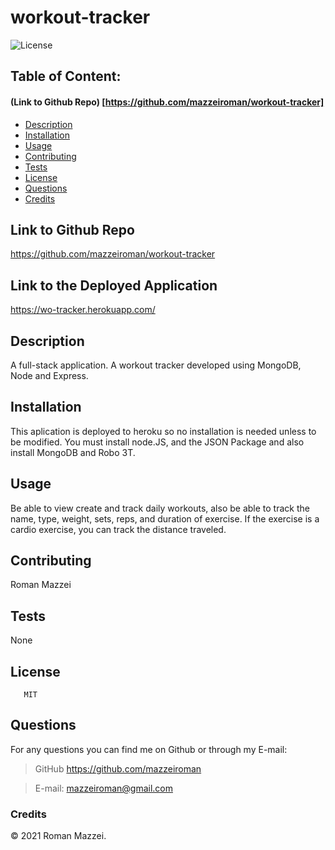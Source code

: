 # workout-tracker

![License](https://img.shields.io/badge/License-MIT-blue.svg "License Badge")
## Table of Content: 
#### (Link to Github Repo) [https://github.com/mazzeiroman/workout-tracker]
- [Description](#description)
- [Installation](#installation)
- [Usage](#usage)
- [Contributing](#Contributing)
- [Tests](#tests)
- [License](#license)
- [Questions](#Questions)
- [Credits](#credits)


## Link to Github Repo
https://github.com/mazzeiroman/workout-tracker

## Link to the Deployed Application
 https://wo-tracker.herokuapp.com/

## Description
 A full-stack application. A workout tracker developed using MongoDB, Node and Express.
 
## Installation 
 This aplication is deployed to heroku so no installation is needed unless to be modified. You must install node.JS, and the JSON Package and also install MongoDB and Robo 3T.

## Usage
 Be able to view create and track daily workouts, also be able to track the name, type, weight, sets, reps, and duration of exercise. If the exercise is a cardio exercise, you can track the distance traveled.

## Contributing
 Roman Mazzei

## Tests
 None

## License
       MIT
  
## Questions
For any questions you can find me on Github or through my E-mail:
      
> GitHub https://github.com/mazzeiroman

> E-mail: mazzeiroman@gmail.com
      
### Credits
© 2021 Roman Mazzei.      
      